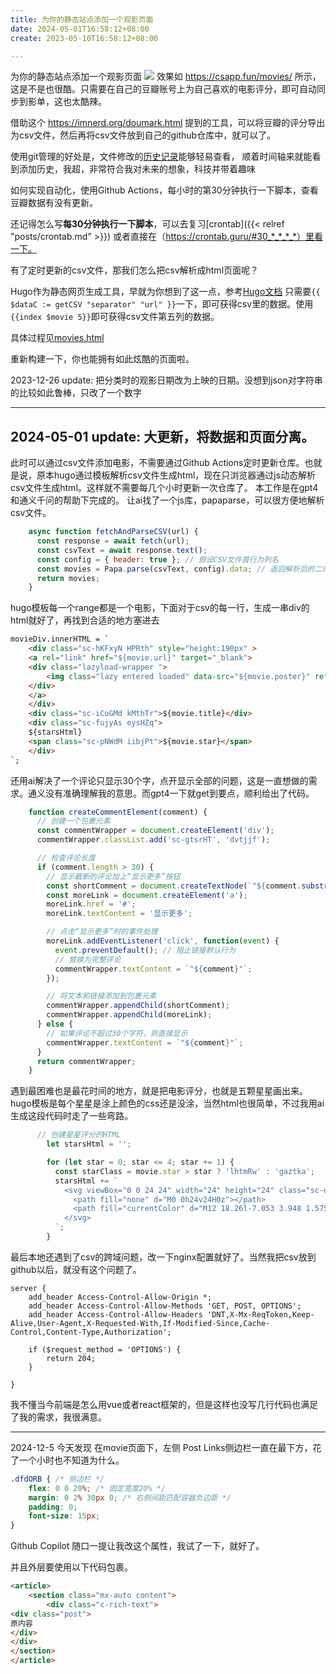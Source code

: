 ```yaml
---
title: 为你的静态站点添加一个观影页面
date: 2024-05-01T16:58:12+08:00
create: 2023-05-10T16:58:12+08:00

---
```

为你的静态站点添加一个观影页面
![](https://s2.loli.net/2023/05/18/vW2XouUbzfEKxGc.png)
效果如 https://csapp.fun/movies/ 所示，这是不是也很酷。只需要在自己的豆瓣账号上为自己喜欢的电影评分，即可自动同步到影单，这也太酷辣。


借助这个 https://imnerd.org/doumark.html 提到的工具，可以将豆瓣的评分导出为csv文件，然后再将csv文件放到自己的github仓库中，就可以了。

使用git管理的好处是，文件修改的[历史记录](https://github.githistory.xyz/BachWV/BachWV.github.io/blob/master/csv/douban/movie.csv)能够轻易查看， 顺着时间轴来就能看到添加历史，我超，非常符合我对未来的想象，科技并带着趣味

如何实现自动化，使用Github Actions，每小时的第30分钟执行一下脚本，查看豆瓣数据有没有更新。

还记得怎么写**每30分钟执行一下脚本**，可以去复习[crontab]({{< relref "posts/crontab.md" >}}) 或者直接在（https://crontab.guru/#30_*_*_*_*）里看一下。

有了定时更新的csv文件，那我们怎么把csv解析成html页面呢？

Hugo作为静态网页生成工具，早就为你想到了这一点，参考[Hugo文档](https://gohugo.io/templates/data-templates/) 只需要`{{ $dataC := getCSV "separator" "url" }}`一下，即可获得csv里的数据。使用`{{index $movie 5}}`即可获得csv文件第五列的数据。

具体过程见[movies.html](https://github.com/BachWV/BachWV.github.io/blob/master/themes/hugo-theme-tokiwa/layouts/_default/movies.html)

重新构建一下，你也能拥有如此炫酷的页面啦。

2023-12-26 update: 把分类时的观影日期改为上映的日期。没想到json对字符串的比较如此鲁棒，只改了一个数字

-------------------

## 2024-05-01 update: 大更新，将数据和页面分离。

此时可以通过csv文件添加电影，不需要通过Github Actions定时更新仓库。也就是说，原本hugo通过模板解析csv文件生成html，现在只浏览器通过js动态解析csv文件生成html。这样就不需要每几个小时更新一次仓库了。
本工作是在gpt4和通义千问的帮助下完成的。
让ai找了一个js库，papaparse，可以很方便地解析csv文件。
```js
    async function fetchAndParseCSV(url) {
      const response = await fetch(url);
      const csvText = await response.text();
      const config = { header: true }; // 假设CSV文件首行为列名
      const movies = Papa.parse(csvText, config).data; // 返回解析后的二维数组，每行一个数组
      return movies;
    }
```
hugo模板每一个range都是一个电影，下面对于csv的每一行，生成一串div的html就好了，再找到合适的地方塞进去
```html
movieDiv.innerHTML = `
    <div class="sc-hKFxyN HPRth" style="height:190px" >
    <a rel="link" href="${movie.url}" target="_blank">
    <div class="lazyload-wrapper ">
        <img class="lazy entered loaded" data-src="${movie.poster}" referrer-policy="no-referrer" loading="lazy" alt="${movie.title}" width="150" height="220" data-ll-status="loaded" src="${movie.poster}">
    </div>
    </a>
    </div>
    <div class="sc-iCoGMd kMthTr">${movie.title}</div>
    <div class="sc-fujyAs eysHZq">
    ${starsHtml} 
    <span class="sc-pNWdM iibjPt">${movie.star}</span>
    </div>          
`;
```
还用ai解决了一个评论只显示30个字，点开显示全部的问题，这是一直想做的需求。通义没有准确理解我的意思。而gpt4一下就get到要点，顺利给出了代码。
```js
    function createCommentElement(comment) {
      // 创建一个包裹元素
      const commentWrapper = document.createElement('div');
      commentWrapper.classList.add('sc-gtsrHT', 'dvtjjf');

      // 检查评论长度
      if (comment.length > 30) {
        // 显示截断的评论加上“显示更多”按钮
        const shortComment = document.createTextNode(`"${comment.substring(0, 30)}..." `);
        const moreLink = document.createElement('a');
        moreLink.href = '#';
        moreLink.textContent = '显示更多';

        // 点击“显示更多”时的事件处理
        moreLink.addEventListener('click', function(event) {
          event.preventDefault(); // 阻止链接默认行为
          // 替换为完整评论
          commentWrapper.textContent = `"${comment}"`;
        });

        // 将文本和链接添加到包裹元素
        commentWrapper.appendChild(shortComment);
        commentWrapper.appendChild(moreLink);
      } else {
        // 如果评论不超过30个字符，则直接显示
        commentWrapper.textContent = `"${comment}"`;
      }
      return commentWrapper;
    }
```
遇到最困难也是最花时间的地方，就是把电影评分，也就是五颗星星画出来。hugo模板是每个星星是涂上颜色的css还是没涂，当然html也很简单，不过我用ai生成这段代码时走了一些弯路。
```js
      // 创建星星评分的HTML
        let starsHtml = '';

        for (let star = 0; star <= 4; star += 1) {
          const starClass = movie.star > star ? 'lhtmRw' : 'gaztka';
          starsHtml += `
            <svg viewBox="0 0 24 24" width="24" height="24" class="sc-dlnjwi ${starClass}">
              <path fill="none" d="M0 0h24v24H0z"></path>
              <path fill="currentColor" d="M12 18.26l-7.053 3.948 1.575-7.928L.587 8.792l8.027-.952L12 .5l3.386 7.34 8.027.952-5.935 5.488 1.575 7.928z"></path>
            </svg>
          `;
        }
```

最后本地还遇到了csv的跨域问题，改一下nginx配置就好了。当然我把csv放到github以后，就没有这个问题了。
```nginx
server {
    add_header Access-Control-Allow-Origin *;
    add_header Access-Control-Allow-Methods 'GET, POST, OPTIONS';
    add_header Access-Control-Allow-Headers 'DNT,X-Mx-ReqToken,Keep-Alive,User-Agent,X-Requested-With,If-Modified-Since,Cache-Control,Content-Type,Authorization';
 
    if ($request_method = 'OPTIONS') {
        return 204;
    }

}
```
我不懂当今前端是怎么用vue或者react框架的，但是这样也没写几行代码也满足了我的需求，我很满意。


-------------------------
2024-12-5
今天发现 在movie页面下，左侧 Post Links侧边栏一直在最下方，花了一个小时也不知道为什么。
```css
.dfdORB { /* 侧边栏 */
    flex: 0 0 20%; /* 固定宽度20% */
    margin: 0 2% 30px 0; /* 右侧间距匹配容器负边距 */
    padding: 0;
    font-size: 15px;
}
```
Github Copilot 随口一提让我改这个属性，我试了一下，就好了。


并且外层要使用以下代码包裹。
```html
<article>
	<section class="mx-auto content">
		<div class="c-rich-text">
<div class="post">
原内容
</div>
</div>
</section>
</article>
```


